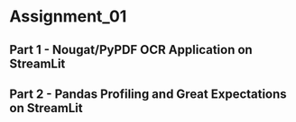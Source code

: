 # Assignment_01
## Part 1 - Nougat/PyPDF OCR Application on StreamLit



## Part 2 - Pandas Profiling and Great Expectations on StreamLit

